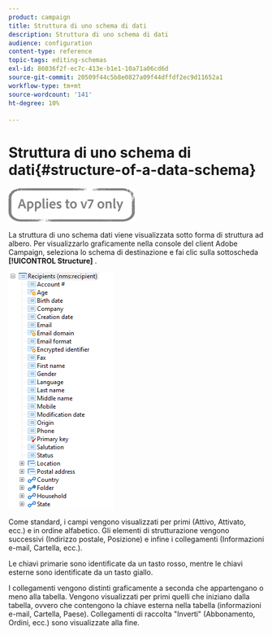 ```yaml
---
product: campaign
title: Struttura di uno schema di dati
description: Struttura di uno schema di dati
audience: configuration
content-type: reference
topic-tags: editing-schemas
exl-id: 86036f2f-ec7c-413e-b1e1-10a71a06cd6d
source-git-commit: 20509f44c5b8e0827a09f44dffdf2ec9d11652a1
workflow-type: tm+mt
source-wordcount: '141'
ht-degree: 10%

---
```


# Struttura di uno schema di dati{#structure-of-a-data-schema}

![](../../assets/v7-only.svg)

La struttura di uno schema dati viene visualizzata sotto forma di struttura ad albero. Per visualizzarlo graficamente nella console del client Adobe Campaign, seleziona lo schema di destinazione e fai clic sulla sottoscheda **[!UICONTROL Structure]** .

![](assets/d_ncs_integration_schema_arbo.png)

Come standard, i campi vengono visualizzati per primi (Attivo, Attivato, ecc.) e in ordine alfabetico. Gli elementi di strutturazione vengono successivi (Indirizzo postale, Posizione) e infine i collegamenti (Informazioni e-mail, Cartella, ecc.).

Le chiavi primarie sono identificate da un tasto rosso, mentre le chiavi esterne sono identificate da un tasto giallo.

I collegamenti vengono distinti graficamente a seconda che appartengano o meno alla tabella. Vengono visualizzati per primi quelli che iniziano dalla tabella, ovvero che contengono la chiave esterna nella tabella (informazioni e-mail, Cartella, Paese). Collegamenti di raccolta &quot;Inverti&quot; (Abbonamento, Ordini, ecc.) sono visualizzate alla fine.
